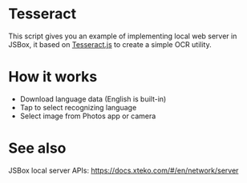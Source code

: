 # Tesseract

This script gives you an example of implementing local web server in JSBox, it based on [Tesseract.js](https://github.com/naptha/tesseract.js/) to create a simple OCR utility.

# How it works

- Download language data (English is built-in)
- Tap to select recognizing language
- Select image from Photos app or camera

# See also

JSBox local server APIs: https://docs.xteko.com/#/en/network/server